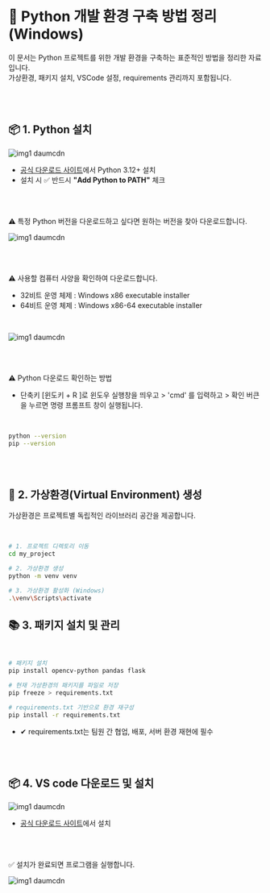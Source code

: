 
# 🐍 Python 개발 환경 구축 방법 정리(Windows)
이 문서는 Python 프로젝트를 위한 개발 환경을 구축하는 표준적인 방법을 정리한 자료입니다.  
가상환경, 패키지 설치, VSCode 설정, requirements 관리까지 포함됩니다.

<br><br>

## 📦 1. Python 설치

![img1 daumcdn](https://github.com/user-attachments/assets/1b90b847-8ca8-4190-9bf1-cc4e970ce726)

- [공식 다운로드 사이트](https://www.python.org/downloads/)에서 Python 3.12+ 설치
- 설치 시 ✅ 반드시 **"Add Python to PATH"** 체크

<br><br>

⚠️ 특정 Python 버전을 다운로드하고 싶다면 원하는 버전을 찾아 다운로드합니다.

![img1 daumcdn](https://github.com/user-attachments/assets/56161fbb-8af3-4767-a001-9324046e2afa)

<br><br>

⚠️ 사용할 컴퓨터 사양을 확인하여 다운로드합니다.
- 32비트 운영 체제 : Windows x86 executable installer
- 64비트 운영 체제 : Windows x86-64 executable installer

<br>

![img1 daumcdn](https://github.com/user-attachments/assets/81b1b628-7c2e-49ea-af92-fe16e7153913)


<br><br>

⚠️ Python 다운로드 확인하는 방법  
- 단축키 [윈도키 + R ]로 윈도우 실행창을 띄우고 > 'cmd' 를 입력하고 > 확인 버큰을 누르면 명령 프롬프트 창이 실행됩니다. 

<br>

```bash
python --version
pip --version
```

<br><br>

## 🧪 2. 가상환경(Virtual Environment) 생성
가상환경은 프로젝트별 독립적인 라이브러리 공간을 제공합니다.

<br>

```bash
# 1. 프로젝트 디렉토리 이동
cd my_project

# 2. 가상환경 생성
python -m venv venv

# 3. 가상환경 활성화 (Windows)
.\venv\Scripts\activate

```

## 📚 3. 패키지 설치 및 관리

<br>

```bash
# 패키지 설치
pip install opencv-python pandas flask

# 현재 가상환경의 패키지를 파일로 저장
pip freeze > requirements.txt

# requirements.txt 기반으로 환경 재구성
pip install -r requirements.txt
```

- ✔ requirements.txt는 팀원 간 협업, 배포, 서버 환경 재현에 필수

<br><br>

## 📦 4. VS code 다운로드 및 설치  

![img1 daumcdn](https://github.com/user-attachments/assets/e51b4e1f-5460-475c-82bf-e10719abce32)

- [공식 다운로드 사이트](https://code.visualstudio.com/download)에서 설치

<br><br>

✅ 설치가 완료되면 프로그램을 실행합니다.  

![img1 daumcdn](https://github.com/user-attachments/assets/ced223aa-b139-4ceb-b123-7311dd0d4cf1)

<br><br>


